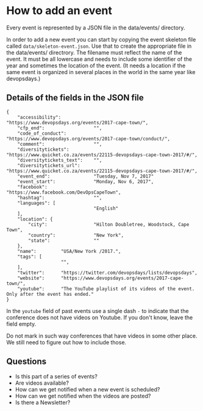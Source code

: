 # How to add an event

Every event is represented by a JSON file in the data/events/ directory.

In order to add a new event you can start by copying the event skeleton file called `data/skeleton-event.json`.
Use that to create the appropriate file in the data/events/ directrory. The filename must reflect the name of the event.
It must be all lowercase and needs to include some identifier of the year and sometimes the location of the event.
(It needs a location if the same event is organized in several places in the world in the same year like devopsdays.)

## Details of the fields in the JSON file

```
{
    "accessibility":            "https://www.devopsdays.org/events/2017-cape-town/",
    "cfp_end":                  "",
    "code_of_conduct":          "https://www.devopsdays.org/events/2017-cape-town/conduct/",
    "comment":                  "",
    "diversitytickets":         "https://www.quicket.co.za/events/22115-devopsdays-cape-town-2017/#/",
    "diversitytickets_text":    "",
    "diversitytickets_url":     "https://www.quicket.co.za/events/22115-devopsdays-cape-town-2017/#/",
    "event_end":                "Tuesday, Nov 7, 2017"  
    "event_start":              "Monday, Nov 6, 2017",
    "facebook":                 "https://www.facebook.com/DevOpsCapeTown",
    "hashtag":                  "",
    "languages": [
                                "English"
    ],
    "location": {
        "city":                 "Hilton Doubletree, Woodstock, Cape Town",
        "country":              "New York",
        "state":                ""
    },
    "name":         "USA/New York /2017.",
    "tags": [
                    "",
    ],
    "twitter":      "https://twitter.com/devopsdays/lists/devopsdays",
    "website":      "https://www.devopsdays.org/events/2017-cape-town/",
    "youtube":      "The YouTube playlist of its videos of the event. Only after the event has ended."
}
```

In the `youtube` field of past events use a single dash `-` to indicate that the conference does not have videos on Youtube.
If you don't know, leave the field empty.

Do not mark in such way conferences that have videos in some other place. We still need to figure out how to include
those.


Questions
------------------
* Is this part of a series of events?
* Are videos available?
* How can we get notified when a new event is scheduled?
* How can we get notified when the videos are posted?
* Is there a Newsletter?
